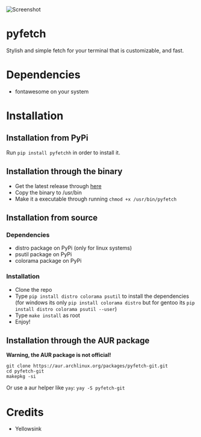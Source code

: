 <img src="https://raw.githubusercontent.com/kreat0/pyfetch/master/preview/pyfetch.png" alt="Screenshot" />


# pyfetch
Stylish and simple fetch for your terminal that is customizable, and fast.

# Dependencies
* fontawesome on your system


# Installation

## Installation from PyPi
Run `pip install pyfetchh` in order to install it.

## Installation through the binary
* Get the latest release through [here](https://github.com/kreat0/pyfetch/releases)
* Copy the binary to /usr/bin 
* Make it a executable through running `chmod +x /usr/bin/pyfetch`



## Installation from source
### Dependencies
* distro package on PyPi (only for linux systems)
* psutil package on PyPi
* colorama package on PyPi

### Installation
* Clone the repo
* Type `pip install distro colorama psutil` to install the dependencies (for windows its only `pip install colorama distro` but for gentoo its `pip install distro colorama psutil --user`)
* Type `make install` as root
* Enjoy!

## Installation through the AUR package
**Warning, the AUR package is not official!**
```
git clone https://aur.archlinux.org/packages/pyfetch-git.git
cd pyfetch-git
makepkg -si
```
Or use a aur helper like `yay`:
`yay -S pyfetch-git`

# Credits
* Yellowsink
